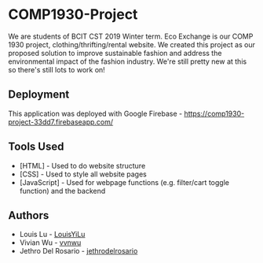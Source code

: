 # COMP1930-Project

We are students of BCIT CST 2019 Winter term. Eco Exchange is our COMP 1930 project, clothing/thrifting/rental website. We created this project as our proposed solution to improve sustainable fashion and address the environmental impact of the fashion industry. We're still pretty new at this so there's still lots to work on!

## Deployment

This application was deployed with Google Firebase - https://comp1930-project-33dd7.firebaseapp.com/

## Tools Used

* [HTML] - Used to do website structure
* [CSS] - Used to style all website pages
* [JavaScript] - Used for webpage functions (e.g. filter/cart toggle function) and the backend

## Authors

* Louis Lu - [LouisYiLu](https://github.com/LouisYiLu)
* Vivian Wu - [vvnwu](https://github.com/vvnwu)
* Jethro Del Rosario - [jethrodelrosario](https://github.com/jethrodelrosario)
